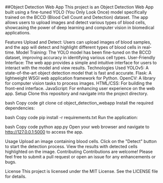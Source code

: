 ##Object Detection Web App
This project is an Object Detection Web App built using a fine-tuned YOLO (You Only Look Once) model specifically trained on the BCCD (Blood Cell Count and Detection) dataset. The app allows users to upload images and detect various types of blood cells, showcasing the power of deep learning and computer vision in biomedical applications.

Features
Upload and Detect: Users can upload images of blood samples, and the app will detect and highlight different types of blood cells in real-time.
Model Training: The YOLO model has been fine-tuned on the BCCD dataset, improving accuracy in identifying various cell types.
User-Friendly Interface: The web app provides a simple and intuitive interface for users to interact with the model and view results.
Technologies Used
YOLOv5: A state-of-the-art object detection model that is fast and accurate.
Flask: A lightweight WSGI web application framework for Python.
OpenCV: A library for computer vision tasks to process images.
HTML/CSS: For building the front-end interface.
JavaScript: For enhancing user experience on the web app.
Setup
Clone this repository and navigate into the project directory.

bash
Copy code
git clone <repo-url>
cd object_detection_webapp
Install the required dependencies:

bash
Copy code
pip install -r requirements.txt
Run the application:

bash
Copy code
python app.py
Open your web browser and navigate to http://127.0.0.1:5000 to access the app.

Usage
Upload an image containing blood cells.
Click on the "Detect" button to start the detection process.
View the results with detected cells highlighted on the image.
Contributing
Contributions are welcome! Please feel free to submit a pull request or open an issue for any enhancements or bugs.

License
This project is licensed under the MIT License. See the LICENSE file for details.
